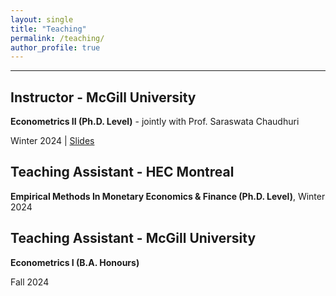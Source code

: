 ```yaml
---
layout: single
title: "Teaching"
permalink: /teaching/
author_profile: true
---
```

---
## Instructor - McGill University

**Econometrics II (Ph.D.  Level)** - jointly with Prof. Saraswata Chaudhuri

Winter 2024 \| [Slides](https://roga11.github.io/gabrielrodriguez.github.io/files/ECON663_EconometricsII_TS_FullSlides.pdf)



## Teaching Assistant - HEC Montreal

**Empirical Methods In Monetary Economics & Finance (Ph.D. Level)**, Winter 2024


## Teaching Assistant - McGill University

**Econometrics I (B.A. Honours)**

Fall 2024
